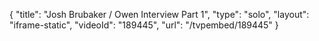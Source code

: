 {
    "title": "Josh Brubaker \/ Owen Interview Part 1",
    "type": "solo",
    "layout": "iframe-static",
    "videoId": "189445",
    "url": "\/tvpembed\/189445"
}
